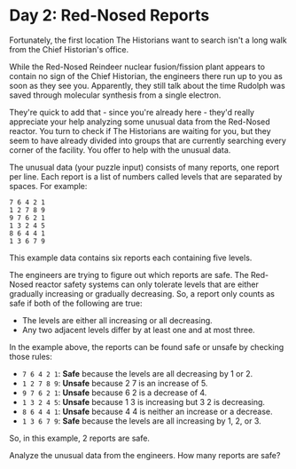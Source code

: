 Day 2: Red-Nosed Reports
================================

Fortunately, the first location The Historians want to search isn't a long walk from the Chief Historian's office.

While the Red-Nosed Reindeer nuclear fusion/fission plant appears to contain no sign of the Chief Historian, the engineers there run up to you as soon as they see you. Apparently, they still talk about the time Rudolph was saved through molecular synthesis from a single electron.

They're quick to add that - since you're already here - they'd really appreciate your help analyzing some unusual data from the Red-Nosed reactor. You turn to check if The Historians are waiting for you, but they seem to have already divided into groups that are currently searching every corner of the facility. You offer to help with the unusual data.

The unusual data (your puzzle input) consists of many reports, one report per line. Each report is a list of numbers called levels that are separated by spaces. For example:
```
7 6 4 2 1
1 2 7 8 9
9 7 6 2 1
1 3 2 4 5
8 6 4 4 1
1 3 6 7 9
```
This example data contains six reports each containing five levels.

The engineers are trying to figure out which reports are safe. The Red-Nosed reactor safety systems can only tolerate levels that are either gradually increasing or gradually decreasing. So, a report only counts as safe if both of the following are true:

* The levels are either all increasing or all decreasing.
* Any two adjacent levels differ by at least one and at most three.

In the example above, the reports can be found safe or unsafe by checking those rules:

* `7 6 4 2 1`: **Safe** because the levels are all decreasing by 1 or 2.
* `1 2 7 8 9`: **Unsafe** because 2 7 is an increase of 5.
* `9 7 6 2 1`: **Unsafe** because 6 2 is a decrease of 4.
* `1 3 2 4 5`: **Unsafe** because 1 3 is increasing but 3 2 is decreasing.
* `8 6 4 4 1`: **Unsafe** because 4 4 is neither an increase or a decrease.
* `1 3 6 7 9`: **Safe** because the levels are all increasing by 1, 2, or 3.

So, in this example, 2 reports are safe.

Analyze the unusual data from the engineers. How many reports are safe?


